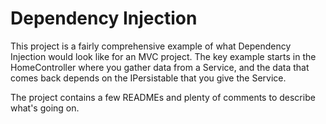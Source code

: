# Dependency Injection

This project is a fairly comprehensive example of what Dependency Injection would look like for an MVC project. The key example starts in the HomeController where you gather data from a Service, and the data that comes back depends on the IPersistable that you give the Service. 

The project contains a few READMEs and plenty of comments to describe what's going on.
